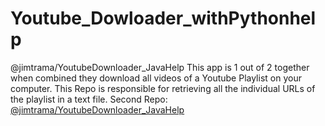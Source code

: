 # Youtube_Dowloader_withPythonhelp
@jimtrama/YoutubeDownloader_JavaHelp
This app is 1 out of 2 together when combined they download all videos of a Youtube Playlist on your computer.
This Repo is responsible for retrieving all the individual URLs of the playlist in a text file. 
Second Repo:
<a href="https://github.com/jimtrama/YoutubeDownloader_JavaHelp">
@jimtrama/YoutubeDownloader_JavaHelp
</a>
